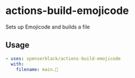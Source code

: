# actions-build-emojicode

Sets up Emojicode and builds a file

## Usage

```yaml
- uses: spenserblack/actions-build-emojicode
  with:
    filename: main.🍇
```
